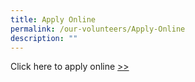```yaml
---
title: Apply Online
permalink: /our-volunteers/Apply-Online
description: ""
---
```






Click here to apply online [>>](https://www.grassrootsconnect.pa.gov.sg/VolunteerRegistration.aspx)